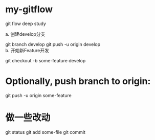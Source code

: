 # my-gitflow
git flow deep study

a. 创建develop分支

git branch develop
git push -u origin develop    
b. 开始新Feature开发

git checkout -b some-feature develop
# Optionally, push branch to origin:
git push -u origin some-feature    

# 做一些改动    
git status
git add some-file
git commit    
